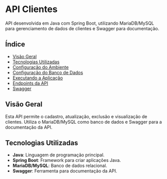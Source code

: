 # API Clientes

API desenvolvida em Java com Spring Boot, utilizando MariaDB/MySQL para gerenciamento de dados de clientes e Swagger para documentação.

## Índice
- [Visão Geral](#visão-geral)
- [Tecnologias Utilizadas](#tecnologias-utilizadas)
- [Configuração do Ambiente](#configuração-do-ambiente)
- [Configuração do Banco de Dados](#configuração-do-banco-de-dados)
- [Executando a Aplicação](#executando-a-aplicação)
- [Endpoints da API](#endpoints-da-api)
- [Swagger](#swagger)

## Visão Geral
Esta API permite o cadastro, atualização, exclusão e visualização de clientes. Utiliza o MariaDB/MySQL como banco de dados e Swagger para a documentação da API.

## Tecnologias Utilizadas
- **Java**: Linguagem de programação principal.
- **Spring Boot**: Framework para criar aplicações Java.
- **MariaDB/MySQL**: Banco de dados relacional.
- **Swagger**: Ferramenta para documentação da API.

